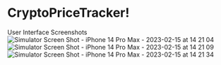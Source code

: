 # CryptoPriceTracker!
User Interface Screenshots
![Simulator Screen Shot - iPhone 14 Pro Max - 2023-02-15 at 14 21 04](https://user-images.githubusercontent.com/65231036/218979865-7f10a2ac-094b-421b-b6ee-a926f3ab521d.png)
![Simulator Screen Shot - iPhone 14 Pro Max - 2023-02-15 at 14 21 09](https://user-images.githubusercontent.com/65231036/218979508-9f3ae061-f655-4b2f-93fe-c42475f6c7ff.png)
![Simulator Screen Shot - iPhone 14 Pro Max - 2023-02-15 at 14 21 34](https://user-images.githubusercontent.com/65231036/218979520-acf906fe-7c4f-4d76-9d6d-93b2901d6b2e.png)

